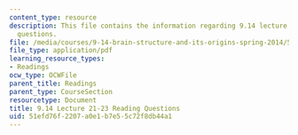 ```yaml
---
content_type: resource
description: This file contains the information regarding 9.14 lecture 21-23 reading
  questions.
file: /media/courses/9-14-brain-structure-and-its-origins-spring-2014/51efd76f2207a0e1b7e55c72f8db44a1_MIT9_14S14_Lec21-23ReadQue.pdf
file_type: application/pdf
learning_resource_types:
- Readings
ocw_type: OCWFile
parent_title: Readings
parent_type: CourseSection
resourcetype: Document
title: 9.14 Lecture 21-23 Reading Questions
uid: 51efd76f-2207-a0e1-b7e5-5c72f8db44a1
---
```

